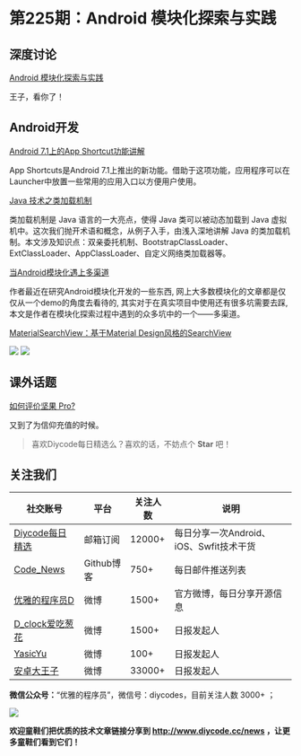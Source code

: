 # 第225期：Android 模块化探索与实践 

## 深度讨论

[Android 模块化探索与实践 ](https://www.diycode.cc/news/2464)

王子，看你了！

## Android开发

[Android 7.1上的App Shortcut功能讲解](https://www.diycode.cc/news/2454)

App Shortcuts是Android 7.1上推出的新功能。借助于这项功能，应用程序可以在Launcher中放置一些常用的应用入口以方便用户使用。

[Java 技术之类加载机制](https://www.diycode.cc/news/2455)

类加载机制是 Java 语言的一大亮点，使得 Java 类可以被动态加载到 Java 虚拟机中。这次我们抛开术语和概念，从例子入手，由浅入深地讲解 Java 的类加载机制。本文涉及知识点：双亲委托机制、BootstrapClassLoader、ExtClassLoader、AppClassLoader、自定义网络类加载器等。

[当Android模块化遇上多渠道](https://www.diycode.cc/news/2456)

作者最近在研究Android模块化开发的一些东西, 网上大多数模块化的文章都是仅仅从一个demo的角度去看待的, 其实对于在真实项目中使用还有很多坑需要去踩, 本文是作者在模块化探索过程中遇到的众多坑中的一个——多渠道。

[MaterialSearchView：基于Material Design风格的SearchView](https://github.com/MiguelCatalan/MaterialSearchView)

![](https://raw.githubusercontent.com/MiguelCatalan/MaterialSearchView/master/art/voice.gif) ![](https://raw.githubusercontent.com/MiguelCatalan/MaterialSearchView/master/art/default.gif)

## 课外话题

[如何评价坚果 Pro?](https://www.zhihu.com/question/59617447)

又到了为信仰充值的时候。

> 喜欢Diycode每日精选么？喜欢的话，不妨点个 **Star** 吧！

## 关注我们

| 社交账号  |  平台  | 关注人数 | 说明 |
| -------- | -------- | -------- | -------- |
| [Diycode每日精选](http://list.qq.com/cgi-bin/qf_invite?id=d469993d2c888e971c0fbb2309c4d84256968386b126b967)|   邮箱订阅  | 12000+ | 每日分享一次Android、iOS、Swfit技术干货  |
| [Code_News](https://github.com/DiyCodes/code_news) |    Github博客  |750+ | 每日邮件推送列表  |
| [优雅的程序员D](http://weibo.com/u/5891258264) |   微博  | 1500+ | 官方微博，每日分享开源信息  |
| [D_clock爱吃葱花](http://weibo.com/u/2480694892)  |   微博  | 1500+ | 日报发起人  |
|[YasicYu](http://weibo.com/3917305697)  |   微博  | 100+ | 日报发起人  |
|[安卓大王子](http://weibo.com/apkbus/)   |   微博  | 33000+ | 日报发起人  |

**微信公众号：**“优雅的程序员”，微信号：diycodes，目前关注人数 3000+ ；

![](http://upload-images.jianshu.io/upload_images/1846413-b42abfa70f909099.jpg?imageMogr2/auto-orient/strip%7CimageView2/2/w/1240)

**欢迎童鞋们把优质的技术文章链接分享到 http://www.diycode.cc/news ，让更多童鞋们看到它们！**
